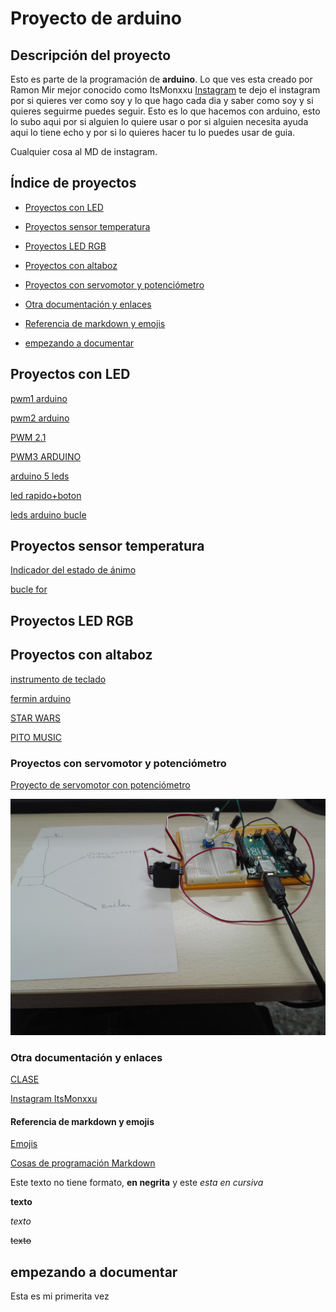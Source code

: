 #  Proyecto de arduino

## Descripción del proyecto



Esto es parte de la programación de **arduino**. Lo que ves esta creado por Ramon Mir mejor conocido como ItsMonxxu 
[Instagram](https://www.instagram.com/itsmonxxu/) 
te dejo el instagram por si quieres ver como soy y lo que hago cada dia y saber como soy y si quieres seguirme puedes seguir.  Esto es lo que hacemos con arduino, esto lo subo aqui por si alguien lo quiere usar o por si alguien necesita ayuda aqui lo tiene echo y por si lo quieres hacer tu lo puedes usar de guia.

 Cualquier cosa al MD de instagram.

## Índice de proyectos

* [Proyectos con LED](https://github.com/ItsMonxxu/Arduino#proyectos-con-led)

* [Proyectos sensor temperatura](https://github.com/ItsMonxxu/Arduino#proyectos-sensor-temperatura)

* [Proyectos LED RGB](https://github.com/ItsMonxxu/Arduino#proyectos-led-rgb)

* [Proyectos con altaboz](https://github.com/ItsMonxxu/Arduino#proyectos-con-altaboz)

* [Proyectos con servomotor y potenciómetro](https://github.com/ItsMonxxu/Arduino#proyectos-con-servomotor-y-potenci%C3%B3metro)

* [Otra documentación y enlaces](https://github.com/ItsMonxxu/Arduino#otra-documentaci%C3%B3n-y-enlaces)

* [Referencia de markdown y emojis](https://github.com/ItsMonxxu/Arduino#referencia-de-markdown-y-emojis)

* [empezando a documentar](https://github.com/ItsMonxxu/Arduino#empezando-a-documentar)


## Proyectos con LED

[pwm1 arduino](https://github.com/ItsMonxxu/Arduino/blob/main/PWM1_arduino.ino)

[pwm2 arduino](https://github.com/ItsMonxxu/Arduino/blob/main/PWM2_arduino.ino)

[PWM 2.1](https://github.com/ItsMonxxu/Arduino/blob/main/pwm2.1.ino)

[PWM3 ARDUINO](https://github.com/ItsMonxxu/Arduino/blob/main/PWM3_ARDIONO.ino)

[arduino 5 leds](https://github.com/ItsMonxxu/Arduino/blob/main/ARDUINO_5_LED_TEMPERATURA.ino)

[led rapido+boton](https://github.com/ItsMonxxu/Arduino/blob/main/Arduino_leddd_rapido_programa_boton.ino)

[leds arduino bucle](https://github.com/ItsMonxxu/Arduino/blob/main/LEDS_ARDUINO_BUCLE.ino)

## Proyectos sensor temperatura

[Indicador del estado de ánimo](https://github.com/ItsMonxxu/Arduino/blob/main/Indicador_de_estado_de_animo_arduino.ino)

[bucle for](https://github.com/ItsMonxxu/Arduino/blob/main/BUCLE_FOR.ino)

## Proyectos LED RGB

## Proyectos con altaboz
[instrumento de teclado](https://github.com/ItsMonxxu/Arduino/blob/main/instumento_de_teclado.ino)

[fermin arduino](https://github.com/ItsMonxxu/Arduino/blob/main/fermin_arduino.ino)

[STAR WARS](https://github.com/ItsMonxxu/Arduino/blob/main/melodu_star_wars.ino)

[PITO MUSIC](https://github.com/ItsMonxxu/Arduino/blob/main/pitomusic.ino)

### Proyectos con servomotor y potenciómetro 

[Proyecto de servomotor con potenciómetro]()

![texto](https://github.com/ItsMonxxu/Arduino/blob/main/IMG_20210208_123210.jpg)

### Otra documentación y enlaces

[CLASE](https://github.com/d-prieto/arduinoCourse#repositorios-de-alumnos)

[Instagram ItsMonxxu](https://www.instagram.com/itsmonxxu/)

#### Referencia de markdown y emojis

[Emojis](https://emojikeyboard.io/)

[Cosas de programación Markdown](https://guides.github.com/pdfs/markdown-cheatsheet-online.pdf)



 


Este texto no tiene formato, **en negrita** y este _esta en cursiva_

<b>texto</b>

<i>texto</i>

<del>texto</del>


## empezando a documentar 
Esta es mi primerita vez
